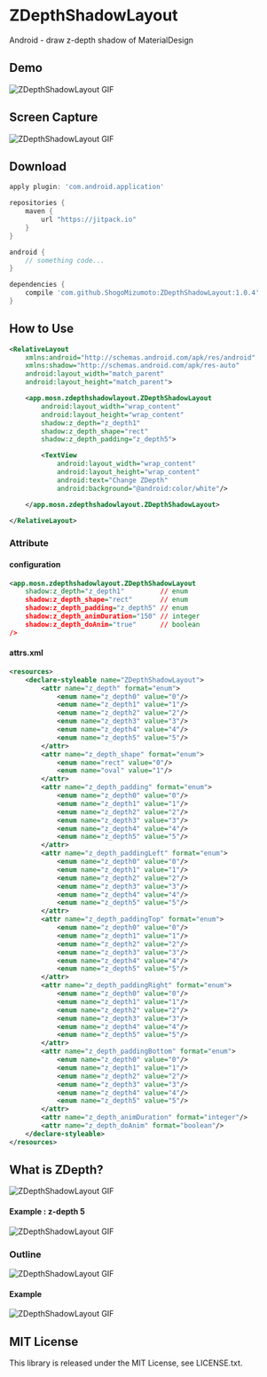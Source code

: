 ZDepthShadowLayout
==================

Android - draw z-depth shadow of MaterialDesign

## Demo

![ZDepthShadowLayout GIF](./blobs/demo.gif)

## Screen Capture

![ZDepthShadowLayout GIF](./blobs/screen_capture.png)

## Download

```groovy
apply plugin: 'com.android.application'

repositories {
    maven {
        url "https://jitpack.io"
    }
}

android {
    // something code...
}

dependencies {
    compile 'com.github.ShogoMizumoto:ZDepthShadowLayout:1.0.4'
}
```

## How to Use

```xml
<RelativeLayout
    xmlns:android="http://schemas.android.com/apk/res/android"
    xmlns:shadow="http://schemas.android.com/apk/res-auto"
    android:layout_width="match_parent"
    android:layout_height="match_parent">

    <app.mosn.zdepthshadowlayout.ZDepthShadowLayout
        android:layout_width="wrap_content"
        android:layout_height="wrap_content"
        shadow:z_depth="z_depth1"
        shadow:z_depth_shape="rect"
        shadow:z_depth_padding="z_depth5">

        <TextView
            android:layout_width="wrap_content"
            android:layout_height="wrap_content"
            android:text="Change ZDepth"
            android:background="@android:color/white"/>

    </app.mosn.zdepthshadowlayout.ZDepthShadowLayout>

</RelativeLayout>
```

### Attribute

#### configuration

```xml
<app.mosn.zdepthshadowlayout.ZDepthShadowLayout
    shadow:z_depth="z_depth1"         // enum
    shadow:z_depth_shape="rect"       // enum
    shadow:z_depth_padding="z_depth5" // enum
    shadow:z_depth_animDuration="150" // integer
    shadow:z_depth_doAnim="true"      // boolean
/>
```

#### attrs.xml

```xml
<resources>
    <declare-styleable name="ZDepthShadowLayout">
        <attr name="z_depth" format="enum">
            <enum name="z_depth0" value="0"/>
            <enum name="z_depth1" value="1"/>
            <enum name="z_depth2" value="2"/>
            <enum name="z_depth3" value="3"/>
            <enum name="z_depth4" value="4"/>
            <enum name="z_depth5" value="5"/>
        </attr>
        <attr name="z_depth_shape" format="enum">
            <enum name="rect" value="0"/>
            <enum name="oval" value="1"/>
        </attr>
        <attr name="z_depth_padding" format="enum">
            <enum name="z_depth0" value="0"/>
            <enum name="z_depth1" value="1"/>
            <enum name="z_depth2" value="2"/>
            <enum name="z_depth3" value="3"/>
            <enum name="z_depth4" value="4"/>
            <enum name="z_depth5" value="5"/>
        </attr>
        <attr name="z_depth_paddingLeft" format="enum">
            <enum name="z_depth0" value="0"/>
            <enum name="z_depth1" value="1"/>
            <enum name="z_depth2" value="2"/>
            <enum name="z_depth3" value="3"/>
            <enum name="z_depth4" value="4"/>
            <enum name="z_depth5" value="5"/>
        </attr>
        <attr name="z_depth_paddingTop" format="enum">
            <enum name="z_depth0" value="0"/>
            <enum name="z_depth1" value="1"/>
            <enum name="z_depth2" value="2"/>
            <enum name="z_depth3" value="3"/>
            <enum name="z_depth4" value="4"/>
            <enum name="z_depth5" value="5"/>
        </attr>
        <attr name="z_depth_paddingRight" format="enum">
            <enum name="z_depth0" value="0"/>
            <enum name="z_depth1" value="1"/>
            <enum name="z_depth2" value="2"/>
            <enum name="z_depth3" value="3"/>
            <enum name="z_depth4" value="4"/>
            <enum name="z_depth5" value="5"/>
        </attr>
        <attr name="z_depth_paddingBottom" format="enum">
            <enum name="z_depth0" value="0"/>
            <enum name="z_depth1" value="1"/>
            <enum name="z_depth2" value="2"/>
            <enum name="z_depth3" value="3"/>
            <enum name="z_depth4" value="4"/>
            <enum name="z_depth5" value="5"/>
        </attr>
        <attr name="z_depth_animDuration" format="integer"/>
        <attr name="z_depth_doAnim" format="boolean"/>
    </declare-styleable>
</resources>
```

## What is ZDepth?

![ZDepthShadowLayout GIF](./blobs/shadow_zdepth.png)

#### Example : z-depth 5

![ZDepthShadowLayout GIF](./blobs/zdepthshadow_zdepth_5.png)

### Outline

![ZDepthShadowLayout GIF](./blobs/zdepthshadow_layout_1.png)

#### Example

![ZDepthShadowLayout GIF](./blobs/zdepthshadow_layout_2.png)

## MIT License

This library is released under the MIT License, see LICENSE.txt.
